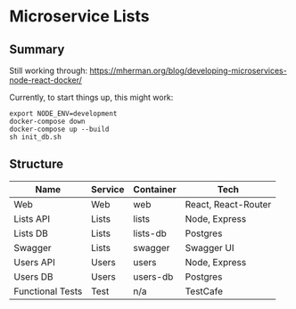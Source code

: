 # Microservice Lists

## Summary
Still working through:
https://mherman.org/blog/developing-microservices-node-react-docker/

Currently, to start things up, this might work:

```
export NODE_ENV=development
docker-compose down
docker-compose up --build
sh init_db.sh
```

## Structure
| Name            | Service| Container| Tech                 |
|-----------------|--------|----------|----------------------|
| Web             | Web    | web      | React, React-Router  |
| Lists API       | Lists  | lists    | Node, Express        |
| Lists DB        | Lists  | lists-db | Postgres             |
| Swagger         | Lists  | swagger  | Swagger UI           |
| Users API       | Users  | users    | Node, Express        |
| Users DB        | Users  | users-db | Postgres             |
| Functional Tests| Test   | n/a      | TestCafe             |
